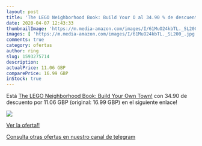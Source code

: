 ```yaml
---
layout: post
title: 'The LEGO Neighborhood Book: Build Your O al 34.90 % de descuento'
date: 2020-04-07 12:43:33
thumbnailImage: 'https://m.media-amazon.com/images/I/61MuO24kbTL._SL200_.jpg'
images: [ 'https://m.media-amazon.com/images/I/61MuO24kbTL._SL200_.jpg' ]
comments: true
category: ofertas
author: ring
slug: 1593275714
description:
actualPrice: 11.06 GBP
comparePrice: 16.99 GBP
inStock: true
---
```


Está [The LEGO Neighborhood Book: Build Your Own Town!](https://www.amazon.com/dp/1593275714/?tag=redken08-20) con 34.90 de descuento por 11.06 GBP (original: 16.99 GBP) en el siguiente enlace!

[![](https://m.media-amazon.com/images/I/61MuO24kbTL._SL200_.jpg)](https://www.amazon.com/dp/1593275714/?tag=redken08-20)

[Ver la oferta!!](https://www.amazon.com/dp/1593275714/?tag=redken08-20)

[Consulta otras ofertas en nuestro canal de telegram](https://t.me/s/ofertas25)
